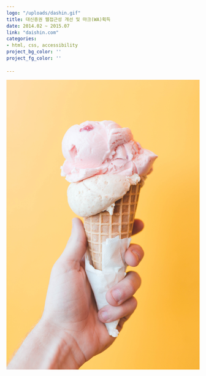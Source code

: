```yaml
---
logo: "/uploads/dashin.gif"
title: 대신증권 웹접근성 개선 및 마크(WA)획득
date: 2014.02 ~ 2015.07
link: "daishin.com"
categories:
- html, css, accessibility
project_bg_color: ''
project_fg_color: ''

---
```

![](/uploads/5.jpg)